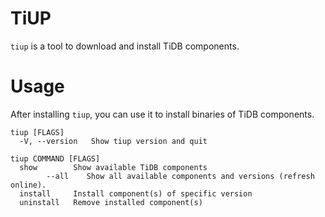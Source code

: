 # TiUP

`tiup` is a tool to download and install TiDB components.

# Usage
After installing `tiup`, you can use it to install binaries of TiDB components.

```
tiup [FLAGS]
  -V, --version   Show tiup version and quit

tiup COMMAND [FLAGS]
  show        Show available TiDB components
        --all    Show all available components and versions (refresh online).
  install     Install component(s) of specific version
  uninstall   Remove installed component(s)
```
